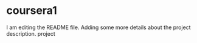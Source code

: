 # coursera1
I am editing the README file. Adding some more details about the project description.
project
